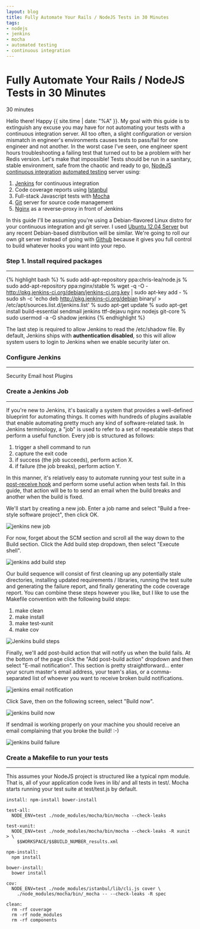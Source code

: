 ```yaml
---
layout: blog
title: Fully Automate Your Rails / NodeJS Tests in 30 Minutes
tags:
- nodejs
- jenkins
- mocha
- automated testing
- continuous integration
---
```


# Fully Automate Your Rails / NodeJS Tests in 30 Minutes

<i class='icon-time icon-large'></i> 30 minutes

Hello there! Happy {{ site.time | date: "%A" }}. My goal with this guide
is to extinguish any excuse you may have for not automating your tests with a
continuous integration server. All too often, a slight configuration or version
mismatch in engineer's environments causes tests to pass/fail for one engineer
and not another. In the worst case I've seen, one engineer spent hours
troubleshooting a failing test that turned out to be a problem with her Redis
version. Let's make that impossible! Tests should be run in a sanitary, stable
environment, safe from the chaotic 
and ready to go, 
[NodeJS](http://nodejs.org "NodeJS")
[continuous integration](https://en.wikipedia.org/wiki/Continuous_integration "Continuous Integration")
[automated testing](https://en.wikipedia.org/wiki/Automated_testing "Automated Testing")
server using:

1. [Jenkins](http://jenkins-ci.org "Jenkins") for continuous integration
2. Code coverage reports using [Istanbul](https://github.com/gotwarlost/istanbul "Istanbul")
3. Full-stack Javascript tests with [Mocha](http://visionmedia.github.io/mocha/ "Mocha")
4. [Git](http://git-scm.com "Git") server for source code management
5. [Nginx](http://nginx.org "Nginx") as a reverse-proxy in front of Jenkins


In this guide I'll be assuming you're using a Debian-flavored Linux distro for
your continuous integration and git server. I used
[Ubuntu 12.04 Server](http://www.ubuntu.com/download/server "Ubuntu 12.04 Server")
but any recent Debian-based distribution will be similar. We're
going to roll our own git server instead of going with [Github](http://github.com "Github")
because it gives you full control to build whatever hooks you want into your
repo.


### Step 1. Install required packages
---

{% highlight bash %}
% sudo add-apt-repository ppa:chris-lea/node.js
% sudo add-apt-repository ppa:nginx/stable
% wget -q -O - http://pkg.jenkins-ci.org/debian/jenkins-ci.org.key | sudo apt-key add -
% sudo sh -c 'echo deb http://pkg.jenkins-ci.org/debian binary/ > /etc/apt/sources.list.d/jenkins.list'
% sudo apt-get update
% sudo apt-get install build-essential sendmail jenkins ttf-dejavu nginx nodejs git-core
% sudo usermod -a -G shadow jenkins
{% endhighlight %}

The last step is required to allow Jenkins to read the /etc/shadow file. By
default, Jenkins ships with **authentication disabled**, so this will allow
system users to login to Jenkins when we enable security later on.




### Configure Jenkins
---
Security
Email host
Plugins

### Create a Jenkins Job
---

If you're new to Jenkins, it's basically a system that provides a well-defined
blueprint for automating things. It comes with hundreds of plugins available
that enable automating pretty much any kind of software-related task. In Jenkins
terminology, a "job" is used to refer to a set of repeatable steps that
perform a useful function. Every job is structured as follows:

1. trigger a shell command to run
2. capture the exit code
3. if success (the job succeeds), perform action X.
4. if failure (the job breaks), perform action Y.

In this manner, it's relatively easy to automate running your test suite in
a [post-receive hook](https://www.kernel.org/pub/software/scm/git/docs/githooks.html)
and perform some useful action when tests fail. In this guide, that action will 
be to to send an email when the build breaks and another when the build is
fixed.

We'll start by creating a new job. Enter a job name and select "Build a
free-style software project", then click OK.

![jenkins new job](/img/jenkins_new_job.png)

For now, forget about the SCM section and scroll all the way down to the Build
section. Click the Add build step dropdown, then select "Execute shell".

![jenkins add build step](/img/jenkins_add_build_step.png)

Our build sequence will consist of first cleaning up any potentially stale
directories, installing updated requirements / libraries, running the test
suite and generating the failure report, and finally generating the code
coverage report. You can combine these steps however you like, but I like to
use the Makefile convention with the following build steps:

1. make clean
2. make install
3. make test-xunit
4. make cov

![Jenkins build steps](/img/jenkins_build_steps.png)

Finally, we'll add post-build action that will notify us when the build fails.
At the bottom of the page click the "Add post-build action" dropdown and then
select "E-mail notification". This section is pretty straightforward... enter
your scrum master's email address, your team's alias, or a comma-separated list
of whoever you want to receive broken build notifications.

![jenkins email notification](/img/jenkins_email_notification.png)

Click Save, then on the following screen, select "Build now".

![jenkins build now](/img/jenkins_build_now.png)

If sendmail is working properly on your machine you should receive an
email complaining that you broke the build! :-)

![jenkins build failure](/img/jenkins_build_failure.png)


### Create a Makefile to run your tests
---

This assumes your NodeJS project is structured like a typical npm module. That
is, all of your application code lives in lib/ and all tests in test/. Mocha
starts running your test suite at test/test.js by default.

    install: npm-install bower-install

    test-all:
      NODE_ENV=test ./node_modules/mocha/bin/mocha --check-leaks

    test-xunit:
      NODE_ENV=test ./node_modules/mocha/bin/mocha --check-leaks -R xunit > \
        $$WORKSPACE/$$BUILD_NUMBER_results.xml

    npm-install:
      npm install

    bower-install:
      bower install

    cov:
      NODE_ENV=test ./node_modules/istanbul/lib/cli.js cover \
        ./node_modules/mocha/bin/_mocha -- --check-leaks -R spec

    clean:
      rm -rf coverage
      rm -rf node_modules
      rm -rf components
